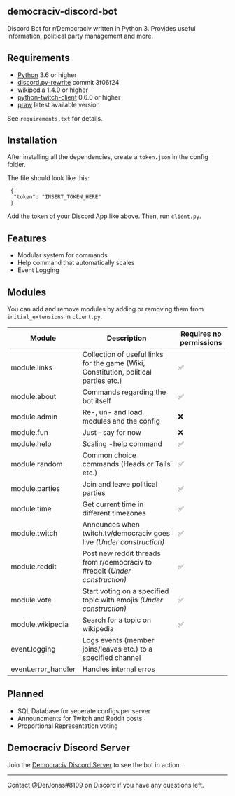 ## democraciv-discord-bot
Discord Bot for r/Democraciv written in Python 3. Provides useful information, political party management and more. 

## Requirements
* [Python](https://www.python.org/downloads//) 3.6 or higher
* [discord.py-rewrite](https://github.com/Rapptz/discord.py/tree/3f06f247c039a23948e7bb0014ea31db533b4ba2) commit 3f06f24
* [wikipedia](https://pypi.org/project/wikipedia/) 1.4.0 or higher
* [python-twitch-client](https://github.com/tsifrer/python-twitch-client) 0.6.0 or higher
* [praw](https://github.com/praw-dev/praw) latest available version
 
See `requirements.txt` for details.

## Installation

After installing all the dependencies, create a `token.json` in the config folder.

The file should look like this:
```
 {
  "token": "INSERT_TOKEN_HERE"
 }
```
Add the token of your Discord App like above. Then, run `client.py`.

## Features
* Modular system for commands
* Help command that automatically scales
* Event Logging 

## Modules
You can add and remove modules by adding or removing them from `initial_extensions` in `client.py`.

Module | Description | Requires no permissions
------------ | ------------- | -------------
module.links | Collection of useful links for the game (Wiki, Constitution, political parties etc.) | ✅
module.about | Commands regarding the bot itself | ✅
module.admin | Re-, un- and load modules and the config | ❌
module.fun | Just -say for now | ❌
module.help | Scaling -help command | ✅
module.random | Common choice commands (Heads or Tails etc.) | ✅
module.parties | Join and leave political parties | ✅
module.time | Get current time in different timezones | ✅
module.twitch | Announces when twitch.tv/democraciv goes live *(Under construction)* | ✅
module.reddit | Post new reddit threads from r/democraciv to #reddit (*Under construction)* | ✅
module.vote | Start voting on a specified topic with emojis *(Under construction)* | ✅
module.wikipedia | Search for a topic on wikipedia | ✅
event.logging | Logs events (member joins/leaves etc.) to a specified channel | 
event.error_handler | Handles internal erros | 

## Planned
* SQL Database for seperate configs per server
* Announcments for Twitch and Reddit posts
* Proportional Representation voting

## Democraciv Discord Server
Join the [Democraciv Discord Server](https://discord.gg/AK7dYMG) to see the bot in action.

---

Contact @DerJonas#8109 on Discord if you have any questions left.
